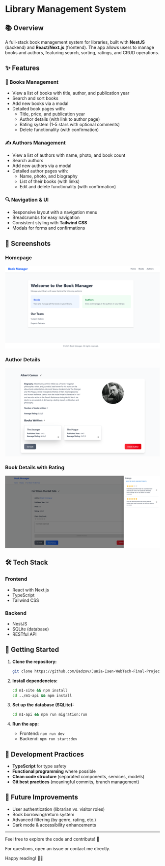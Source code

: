 # Library Management System

## 📚 Overview

A full-stack book management system for libraries, built with **NestJS** (backend) and **React/Next.js** (frontend). The app allows users to manage books and authors, featuring search, sorting, ratings, and CRUD operations.

## ✨ Features

### **📖 Books Management**

- View a list of books with title, author, and publication year
- Search and sort books
- Add new books via a modal
- Detailed book pages with:
  - Title, price, and publication year
  - Author details (with link to author page)
  - Rating system (1-5 stars with optional comments)
  - Delete functionality (with confirmation)

### **✍️ Authors Management**

- View a list of authors with name, photo, and book count
- Search authors
- Add new authors via a modal
- Detailed author pages with:
  - Name, photo, and biography
  - List of their books (with links)
  - Edit and delete functionality (with confirmation)

### **🔍 Navigation & UI**

- Responsive layout with a navigation menu
- Breadcrumbs for easy navigation
- Consistent styling with **Tailwind CSS**
- Modals for forms and confirmations

## 📸 Screenshots

### Homepage

![Book Listing](./screenshots/1.png)

### Author Details

![Book Details](./screenshots/2.png)

### Book Details with Rating

![Author Management](./screenshots/3.png)

## 🛠️ Tech Stack

### **Frontend**

- React with Next.js
- TypeScript
- Tailwind CSS

### **Backend**

- NestJS
- SQLite (database)
- RESTful API

## 🚀 Getting Started

1. **Clone the repository:**

   ```bash
   git clone https://github.com/Badzov/Junia-Isen-WebTech-Final-Project.git
   ```

2. **Install dependencies:**

   ```bash
   cd m1-site && npm install
   cd ../m1-api && npm install
   ```

3. **Set up the database (SQLite):**

   ```bash
   cd m1-api && npm run migration:run
   ```

4. **Run the app:**
   - Frontend: `npm run dev`
   - Backend: `npm run start:dev`

## 🔧 Development Practices

- **TypeScript** for type safety
- **Functional programming** where possible
- **Clean code structure** (separated components, services, models)
- **Git best practices** (meaningful commits, branch management)

## 📅 Future Improvements

- User authentication (librarian vs. visitor roles)
- Book borrowing/return system
- Advanced filtering (by genre, rating, etc.)
- Dark mode & accessibility enhancements

---

Feel free to explore the code and contribute! 🚀

For questions, open an issue or contact me directly.

Happy reading! 📖✨
